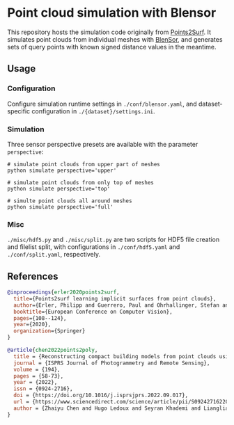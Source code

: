 # Point cloud simulation with Blensor

This repository hosts the simulation code originally from [Points2Surf](https://github.com/ErlerPhilipp/points2surf/tree/master#dataset-from-meshes-for-training-and-reconstruction). It simulates point clouds from individual meshes with [BlenSor](https://www.blensor.org/), and generates sets of query points with known signed distance values in the meantime.

## Usage

### Configuration

Configure simulation runtime settings in `./conf/blensor.yaml`, and dataset-specific configuration in `./{dataset}/settings.ini`.

### Simulation

Three sensor perspective presets are available with the parameter `perspective`:
```
# simulate point clouds from upper part of meshes
python simulate perspective='upper'

# simulate point clouds from only top of meshes
python simulate perspective='top'

# simulte point clouds all around meshes
python simulate perspective='full'
```

### Misc

`./misc/hdf5.py` and `./misc/split.py` are two scripts for HDF5 file creation and filelist split, with configurations in `./conf/hdf5.yaml` and `./conf/split.yaml`, respectively.

## References

```bibtex
@inproceedings{erler2020points2surf,
  title={Points2surf learning implicit surfaces from point clouds},
  author={Erler, Philipp and Guerrero, Paul and Ohrhallinger, Stefan and Mitra, Niloy J and Wimmer, Michael},
  booktitle={European Conference on Computer Vision},
  pages={108--124},
  year={2020},
  organization={Springer}
}
```

```bibtex
@article{chen2022points2poly,
  title = {Reconstructing compact building models from point clouds using deep implicit fields},
  journal = {ISPRS Journal of Photogrammetry and Remote Sensing},
  volume = {194},
  pages = {58-73},
  year = {2022},
  issn = {0924-2716},
  doi = {https://doi.org/10.1016/j.isprsjprs.2022.09.017},
  url = {https://www.sciencedirect.com/science/article/pii/S0924271622002611},
  author = {Zhaiyu Chen and Hugo Ledoux and Seyran Khademi and Liangliang Nan}
}
```


